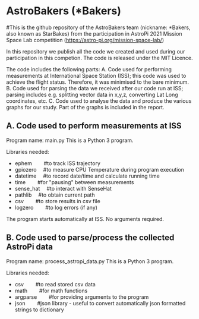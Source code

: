 # AstroBakers (*Bakers)
#This is the github repository of the AstroBakers team (nickname: *Bakers, also known as StarBakes) from the participation in AstroPi 2021 Mission Space Lab competition (https://astro-pi.org/mission-space-lab/)

In this repository we publish all the code we created and used during our participation in this competion. 
The code is released under the MIT Licence. 

The code includes the following parts: 
A. Code used for performing measurements at International Space Station (ISS); this code was used to achieve the flight status. Therefore, it was minimised to the bare minimum.
B. Code used for parsing the data we received after our code run at ISS; parsing includes e.g. splitting vector data in x,y,z, converting Lat Long coordinates, etc. 
C. Code used to analyse the data and produce the various graphs for our study. Part of the graphs is included in the report. 

A. Code used to perform measurements at ISS
-------------------------------------------
Program name: main.py
This is a Python 3 program. 

Libraries needed: 
- ephem     &emsp;&emsp;#to track ISS trajectory
- gpiozero  &emsp;#to measure CPU Temperature during program execution 
- datetime  &emsp;#to record date/time and calculate running time
- time      &emsp;&emsp;#for "pausing" between measurements
- sense_hat &emsp;#to interact with SenseHat
- pathlib   &emsp;#to obtain current path
- csv       &emsp;&emsp;#to store results in csv file 
- logzero   &emsp;&emsp;#to log errors (if any)

The program starts automatically at ISS. No arguments required. 

B. Code used to parse/process the collected AstroPi data
--------------------------------------------------------
Program name: process_astropi_data.py
This is a Python 3 program.

Libraries needed:
- csv       &emsp;&emsp;#to read stored csv data
- math      &emsp;&emsp;#for math functions
- argparse  &emsp;&emsp;#for providing arguments to the program
- json      &emsp;&emsp;#json library - useful to convert automatically json formatted strings to dictionary
